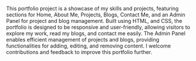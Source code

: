 This portfolio project is a showcase of my skills and projects, featuring sections for Home, About Me,
Projects, Blogs, Contact Me, and an Admin Panel for project and blog management. Built using HTML, and CSS, 
the portfolio is designed to be responsive and user-friendly, allowing visitors to explore my work, 
read my blogs, and contact me easily. The Admin Panel enables efficient management of projects and blogs, providing functionalities for adding,
editing, and removing content. I welcome contributions and feedback to improve this portfolio further.
